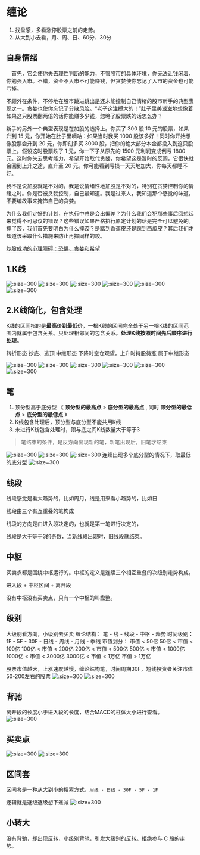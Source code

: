 # 缠论
1. 找盘感，多看涨停股票之前的走势。
2. 从大到小去看，月、周、日、60分、30分


## 自身情绪
　首先，它会使你失去理性判断的能力，不管股市的具体环境，你无法让钱闲着，你勉强入市。不错，资金不入市不可能赚钱，但贪婪使你忘记了入市的资金也可能亏掉。

不顾外在条件，不停地在股市跳进跳出是还未能控制自己情绪的股市新手的典型表现之一。贪婪也使你忘记了分散风险。“老子这注搏大的！”肚子里美滋滋地想像着如果这只股票翻两倍的话你能赚多少钱，忽略了股票跌的话怎么办？

新手的另外一个典型表现是在加股的选择上。你买了 300 股 10 元的股票，如果升到 15 元，你开始在肚子里嘀咕：如果当时我买 1000 股该多好！同时你开始想像股票会升到 20 元，你即刻多买 3000 股，把你的绝大部分本金都投入到这只股票上。假设这时股票跌了 1 元，你一下子从原先的 1500 元利润变成倒亏 1800 元。这时你失去思考能力，希望开始取代贪婪，你希望这是暂时的反调，它很快就会回到上升之途，直升至 20 元。你可能看到亏损一天天地加大，你每天都睡不好。

我不是说加股就是不对的，我是说情绪性地加股是不对的，特别在贪婪控制你的情绪之时。你是否被贪婪控制，自己最知道。我是过来人，我知道那个感觉的味道。不要编故事来掩饰自己的贪婪。

为什么我们定好的计划，在执行中总是会出偏差？为什么我们会犯那些事后回想起来觉得不可思议的错误？这些错误如果严格执行原定计划的话是完全可以避免的。摔了跤，我们首先要明白为什么摔跤？是踏到香蕉皮还是踩到西瓜皮？其后我们才知道该采取什么措施来防止再摔同样的跤。

[炒股成功的心理障碍：恐惧、贪婪和希望](https://zhuanlan.zhihu.com/p/481865257)

## 1.K线
![](../imgs/stock/01-0.png ":size=300")
![](../imgs/stock/01-1.png ":size=300")
![](../imgs/stock/01-2.png ":size=300")
![](../imgs/stock/01-3.png ":size=300")
![](../imgs/stock/01-4.png ":size=300")
![](../imgs/stock/01-5.png ":size=300")

## 2.K线简化，包含处理
K线的区间指的是**最高价到最低价**，一根K线的区间完全处于另一根K线的区间范围内就属于包含关系。只处理相邻间的包含关系。**处理K线按照时间先后顺序进行处理。**

转折形态  抄底、逃顶
中继形态  下降时空仓观望，上升时持股待涨  属于中继形态

![](../imgs/stock/02-0.png ":size=300")
![](../imgs/stock/02-1.png ":size=300")
![](../imgs/stock/02-2.png ":size=300")
![](../imgs/stock/02-3.png ":size=300")
![](../imgs/stock/02-4.png ":size=300")
![](../imgs/stock/02-5.png ":size=300")

## 笔
1. 顶分型高于底分型 《 **顶分型的最高点** > **底分型的最高点** , 同时 **顶分型的最低点** > **底分型的最低点** 》
2. K线包含处理后，顶分型与底分型不能共用K线
3. 未进行K线包含处理时，顶与底之间K线数量大于等于3

>笔结束的条件，是反方向出现新的笔，新笔出现后，旧笔才结束

![](../imgs/stock/03-0.png ":size=300")
![](../imgs/stock/03-1.png ":size=300")
![](../imgs/stock/03-2.png ":size=300")
连续出现多个底分型的情况下，取最低的底分型
![](../imgs/stock/03-3.png ":size=300")


## 线段
线段感觉是看大趋势的，比如周月，线是用来看小趋势的，比如日

线段由三个有互重叠的笔构成

线段的方向是由进入段决定的，也就是第一笔进行决定的，

线段是大于等于3的奇数，当新线段出现时，旧线段就结束。


## 中枢
买卖点都是围绕中枢运行的。中枢的定义是连续三个相互重叠的次级别走势构成。

进入段 + 中枢区间 + 离开段

没有中枢没有买卖点，只有一个中枢的叫盘整。

## 级别
大级别看方向，小级别去买卖
缠论结构： 笔 - 线 - 线段 - 中枢 - 趋势
时间级别： 1F - 5F - 30F - 日线 - 周线 - 月线 - 季线
市值划分： 
市值 < 50亿
50亿 < 市值 < 100亿
100亿 < 市值 < 200亿
200亿 < 市值 < 500亿
500亿 < 市值 < 1000亿
1000亿 < 市值 < 3000亿
3000亿 < 市值 <  1万亿
市值 > 1万亿

股票市值越大，上涨速度越慢，缠论结构笔，时间周期30F，短线投资者关注市值50-200左右的股票
![](../imgs/stock/04-0.png ":size=300")
![](../imgs/stock/04-1.png ":size=300")

## 背驰
离开段的长度小于进入段的长度，结合MACD的柱体大小进行查看。
![](../imgs/stock/05-0.png ":size=300")


## 买卖点
![](../imgs/stock/09-0.png ":size=300")
![](../imgs/stock/09-1.png ":size=300")

## 区间套
区间套是一种从大到小的搜索方式，`周线 - 日线 - 30F - 5F - 1F`

逻辑就是逐级逐级想下递减
![](../imgs/stock/10-0.png ":size=300")

## 小转大
没有背驰，却出现反转，小级别背驰，引发大级别的反转。拒绝参与 C 段的走势。
